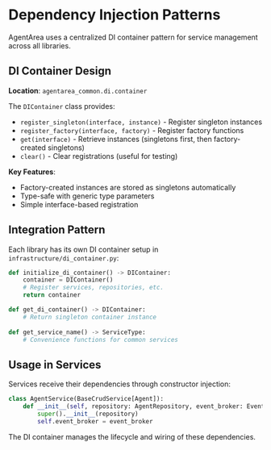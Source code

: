 # Dependency Injection Patterns

AgentArea uses a centralized DI container pattern for service management across all libraries.

## DI Container Design

**Location**: `agentarea_common.di.container`

The `DIContainer` class provides:
- `register_singleton(interface, instance)` - Register singleton instances
- `register_factory(interface, factory)` - Register factory functions
- `get(interface)` - Retrieve instances (singletons first, then factory-created singletons)
- `clear()` - Clear registrations (useful for testing)

**Key Features**:
- Factory-created instances are stored as singletons automatically
- Type-safe with generic type parameters
- Simple interface-based registration

## Integration Pattern

Each library has its own DI container setup in `infrastructure/di_container.py`:

```python
def initialize_di_container() -> DIContainer:
    container = DIContainer()
    # Register services, repositories, etc.
    return container

def get_di_container() -> DIContainer:
    # Return singleton container instance
    
def get_service_name() -> ServiceType:
    # Convenience functions for common services
```

## Usage in Services

Services receive their dependencies through constructor injection:

```python
class AgentService(BaseCrudService[Agent]):
    def __init__(self, repository: AgentRepository, event_broker: EventBroker):
        super().__init__(repository)
        self.event_broker = event_broker
```

The DI container manages the lifecycle and wiring of these dependencies.